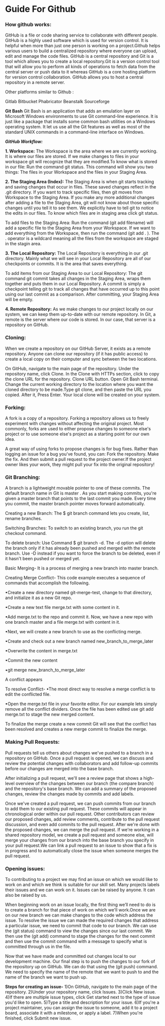 # Guide For Github

### How github works:
GitHub is a file or code sharing service to collaborate with different people. 
GitHub is a highly used software which is used for version control. It is helpful when more than just one person is working on a project.Github helps various users to build a centralized repository where everyone can upload, edit and manage the code files. 
GitHub is a central repository and Git is a tool which allows you to create a local repository.Git is a version control tool that will allow you to perform all kinds of operations to fetch data from the central server or push data to it whereas GitHub is a core hosting platform for version control collaboration. GitHub allows you to host a central repository in a remote server.

Other platforms similar to Github :

Gitlab
Bitbucket
Phabricator
Beanstalk
Sourceforge

**Git Bash**
Git Bash is an application that adds an emulation layer on Microsoft Windows environments to use Git command-line experience. It is just like a package that installs some common bash utilities on a Windows operating system. It let us use all the Git features as well as most of the standard UNIX commands in a command-line interface on Windows.

***GitHub  Workflow:***

**1. Workspace:**
The Workspace is the area where we are currently working. It is where our files are stored. If we make changes to files in your workspace git will recognize that they are modified.To know what is stored in our file: Run the command git status. This command will show you two things: The files in your Workspace and the files in your Staging Area. 

**2. The Staging Area (Index):**
The Staging Area is when git starts tracking and saving changes that occur in files. These saved changes reflect in the .git directory. If you want to track specific files, then git moves from Workspace to the Staging Area. If you make any more additional changes after adding a file to the Staging Area, git will not know about those specific changes until you tell it to see them. We explicitly have to tell git to notice the edits in our files. To know which files are in staging area click git status.

To add files to the Staging Area: Run the command (git add filename) will add a specific file to the Staging Area from your Workspace. If we want to add everything from the Workspace, then run the command (git add . ). The . operator is a wildcard meaning all the files from the workspace are staged in the stagin area.

**3. The Local Repository:**
The Local Repository is everything in our .git directory. Mainly what we will see in your Local Repository are all of our checkpoints or commits. It is the area that saves everything.

To add items from our Staging Area to our Local Repository: The git command git commit takes all changes in the Staging Area, wraps them together and puts them in our Local Repository. A commit is simply a checkpoint telling git to track all changes that have occurred up to this point using our last commit as a comparison. After committing, your Staging Area will be empty.

**4. Remote Repository:**
As we make changes to our project locally on our system, we can keep them up-to-date with our remote repository. In Git, a remote is the server where our code is stored. In our case, that server is a repository on GitHub.


### Cloning:
When we create a repository on our GitHub Server, it exists as a remote repository. Anyone can clone our repository (if it has public access) to create a local copy on their computer and sync between the two locations.

On GitHub, navigate to the main page of the repository. Under the repository name, click Clone. In the Clone with HTTPs section, click  to copy the clone URL for the repository. Clone URL button. Open Git Bash terminal. Change the current working directory to the location where you want the cloned directory to be made.Type git clone, and then paste the URL you copied. After it, Press Enter. Your local clone will be created on your system.
 

### Forking:
A fork is a copy of a repository. Forking a repository allows us to freely experiment with changes without affecting the original project. Most commonly, forks are used to either propose changes to someone else's project or to use someone else's project as a starting point for our own idea.

A great way of using forks to propose changes is for bug fixes. Rather than logging an issue for a bug you've found, you can:
Fork the repository. Make the fix. And then submit a pull request to the project owner.If the project owner likes your work, they might pull your fix into the original repository!


### Git Branching:
A branch is a lightweight movable pointer to one of these commits. The default branch name in Git is master . As you start making commits, you're given a master branch that points to the last commit you made. Every time you commit, the master branch pointer moves forward automatically.

Creating a new Branch:
The $ git branch command lets you create, list, rename branches.

Switching Branches:
To switch to an existing branch, you run the git checkout command.

To delete branch:
Use Command $ git branch -d. The -d option will delete the branch only if it has already been pushed and merged with the remote branch. Use -D instead if you want to force the branch to be deleted, even if it hasn't been pushed or merged yet.

Basic Merging-
It is a process of merging a new branch into master branch.

Creating Merge Conflict-
This code example executes a sequence of commands that accomplish the following.

•Create a new directory named git-merge-test, change to that directory, and initialize it as a new Git repo.

•Create a new text file merge.txt with some content in it.

•Add merge.txt to the repo and commit it. Now, we have a new repo with one branch master and a file merge.txt with content in it.

•Next, we will create a new branch to use as the conflicting merge.

•Create and check out a new branch named new_branch_to_merge_later

•Overwrite the content in merge.txt

•Commit the new content

•git merge new_branch_to_merge_later

A conflict appears

To resolve Conflict-
•The most direct way to resolve a merge conflict is to edit the conflicted file.

•Open the merge.txt file in your favorite editor. For our example lets simply remove all the conflict dividers. Once the file has been edited use git add merge.txt to stage the new merged content.

To finalize the merge create a new commit Git will see that the conflict has been resolved and creates a new merge commit to finalize the merge.

### Making Pull Requests:
Pull requests tell us others about changes we've pushed to a branch in a repository on GitHub. Once a pull request is opened, we can discuss and review the potential changes with collaborators and add follow-up commits before our changes are merged into the base branch.

After initializing a pull request, we'll see a review page that shows a high-level overview of the changes between our branch (the compare branch) and the repository's base branch. We can add a summary of the proposed changes, review the changes made by commits and add labels.

Once we've created a pull request, we can push commits from our branch to add them to our existing pull request. These commits will appear in chronological order within our pull request. Other contributors can review our proposed changes, add review comments, contribute to the pull request discussion, and even add commits to the pull request. After we're done with the proposed changes, we can merge the pull request. If we're working in a shared repository model, we create a pull request and someone else, will merge your changes from our branch into the base branch you specify in your pull request.We can link a pull request to an issue to show that a fix is in progress and to automatically close the issue when someone merges the pull request. 


### Opening issues:
To contributing to a project we may find an issue on which we would like to work on and which we think is suitable for our skill set. Many projects labels their issues and we can work on it. Issues can be raised by anyone. It can also be raised by us.

When beginning work on an issue locally, the first thing we’ll need to do is to create a branch for that piece of work on which we'll work.Once we are on our new branch we can make changes to the code which address the issue. To resolve the issue we can made the required changes that address a particular issue, we need to commit that code to our branch. We can use the (git status) command to view the changes since our last commit. We then use the (git add) command to stage the changes for the next commit and then use the commit command with a message to specify what is committed through us in the file.

Now that we have made and committed out changes local to our development machine. Our final step is to push the changes to our fork of the repository up on GitHub. We can do that using the (git push) command. We need to specify the name of the remote that we want to push to and the name of the branch we want to push up.


**Steps for creating an issue-**
1)On GitHub, navigate to the main page of the repository. 2)Under your repository name, click Issues. 3)Click New issue. 4)If there are multiple issue types, click Get started next to the type of issue you'd like to open. 5)Type a title and description for your issue. 6)If you're a project maintainer, you can assign the issue to someone, add it to a project board, associate it with a milestone, or apply a label. 7)When you're finished, click Submit new issue.
